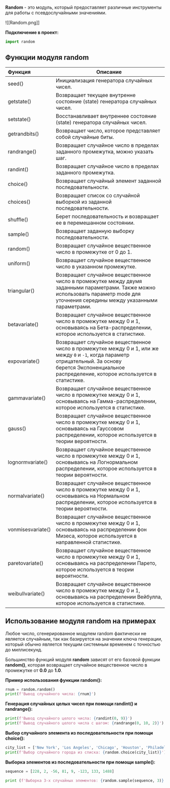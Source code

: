 **Random** - это модуль, который предоставляет различные инструменты для работы с псевдослучайными значениями.

![[Random.png]]

**Подключение в проект:**

```Python
import random
```

## Функции модуля random

| Функция           | Описание                                                                                                                                                                                                      |
| :---------------- | ------------------------------------------------------------------------------------------------------------------------------------------------------------------------------------------------------------- |
| seed()            | Инициализация генератора случайных чисел.                                                                                                                                                                     |
| getstate()        | Возвращает текущее внутренне состояние (state) генератора случайных чисел.                                                                                                                                    |
| setstate()        | Восстанавливает внутреннее состояние (state) генератора случайных чисел.                                                                                                                                      |
| getrandbits()     | Возвращает число, которое представляет собой случайные биты.                                                                                                                                                  |
| randrange()       | Возвращает случайное число в пределах заданного промежутка, можно указать шаг.                                                                                                                                |
| randint()         | Возвращает случайное число в пределах заданного промежутка.                                                                                                                                                   |
| choice()          | Возвращает случайный элемент заданной последовательности.                                                                                                                                                     |
| choices()         | Возвращает список со случайной выборкой из заданной последовательности.                                                                                                                                       |
| shuffle()         | Берет последовательность и возвращает ее в перемешанном состоянии.                                                                                                                                            |
| sample()          | Возвращает заданную выборку последовательности.                                                                                                                                                               |
| random()          | Возвращает случайное вещественное число в промежутке от 0 до 1.                                                                                                                                               |
| uniform()         | Возвращает случайное вещественное число в указанном промежутке.                                                                                                                                               |
| triangular()      | Возвращает случайное вещественное число в промежутке между двумя заданными параметрами. Также можно использовать параметр mode для уточнения середины между указанными параметрами.                           |
| betavariate()     | Возвращает случайное вещественное число в промежутке между 0 и 1, основываясь на Бета-распределении, которое используется в статистике.                                                                       |
| expovariate()     | Возвращает случайное вещественное число в промежутке между 0 и 1, или же между `0` и `-1`, когда параметр отрицательный. За основу берется Экспоненциальное распределение, которое используется в статистике. |
| gammavariate()    | Возвращает случайное вещественное число в промежутке между 0 и 1, основываясь на Гамма-распределении, которое используется в статистике.                                                                      |
| gauss()           | Возвращает случайное вещественное число в промежутке между 0 и 1, основываясь на Гауссовом распределении, которое используется в теории вероятности.                                                          |
| lognormvariate()  | Возвращает случайное вещественное число в промежутке между 0 и 1, основываясь на Логнормальном распределении, которое используется в теории вероятности.                                                      |
| normalvariate()   | Возвращает случайное вещественное число в промежутке между 0 и 1, основываясь на Нормальном распределении, которое используется в теории вероятности.                                                         |
| vonmisesvariate() | Возвращает случайное вещественное число в промежутке между 0 и 1, основываясь на распределении фон Мизеса, которое используется в направленной статистике.                                                    |
| paretovariate()   | Возвращает случайное вещественное число в промежутке между 0 и 1, основываясь на распределении Парето, которое используется в теории вероятности.                                                             |
| weibullvariate()  | Возвращает случайное вещественное число в промежутке между 0 и 1, основываясь на распределении Вейбулла, которое используется в статистике.                                                                   |

## Использование модуля random на примерах

Любое число, сгенерированное модулем random фактически не является случайным, так как базируется на значении ключа генерации, который обычно является текущим системным временем с точностью до миллисекунд.

Большинство функций модуля **random** зависят от его базовой функции **random()**, которая возвращает случайное вещественное число в промежутке от **0.0** до **1.0**.

**Пример использования функции random():**

```Python
rnum = random.random()
print(f'Вывод случайного числа: {rnum}')
```

**Генерация случайных целых чисел при помощи randint() и randrange():**

```Python
print(f'Вывод случайного целого числа: {randint(0, 9)}')
print(f'Вывод случайного целого числа с шагом: {randrange(0, 10, 2)}')
```

**Выбор случайного элемента из последовательности при помощи choice():**

```Python
city_list = ['New York', 'Los Angeles', 'Chicago', 'Houston', 'Philadelphia']
print(f'Выбор случайного города из списка: {random.choice(city_list)}')
```

**Выборка элементов из последовательности при помощи sample():**

```Python
sequence = [228, 2, -56, 81, 9, -123, 133, 1488]

print (f'Выборка 3-х случайных элементов: {random.sample(sequence, 3)}')
```
